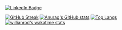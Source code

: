 <div id="badges">
  <a href="https://www.linkedin.com/in/julien-baudru/">
    <img src="https://img.shields.io/badge/LinkedIn-blue?style=for-the-badge&logo=linkedin&logoColor=white" alt="LinkedIn Badge"/>
  </a>
</div>
<img src="https://komarev.com/ghpvc/?username=jbaudru&style=flat-square&color=blue" alt=""/>

[![GitHub Streak](http://github-readme-streak-stats.herokuapp.com?user=jbaudru)](https://git.io/streak-stats)
[![Anurag's GitHub stats](https://github-readme-stats.vercel.app/api?username=jbaudru)](https://github.com/anuraghazra/github-readme-stats)
[![Top Langs](https://github-readme-stats.vercel.app/api/top-langs/?username=jbaudru&layout=compact)](https://github.com/anuraghazra/github-readme-stats)
[![willianrod's wakatime stats](https://github-readme-stats.vercel.app/api/wakatime?username=jbaudru)](https://github.com/anuraghazra/github-readme-stats)

